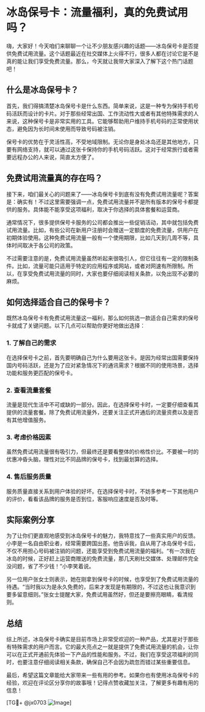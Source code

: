 # 冰岛保号卡：流量福利，真的免费试用吗？

嗨，大家好！今天咱们来聊聊一个让不少朋友感兴趣的话题——冰岛保号卡是否提供免费试用流量。这个话题最近在社交媒体上火得不行，很多人都在讨论它是不是真的能让我们享受免费流量。那么，今天就让我带大家深入了解下这个热门话题吧！

## 什么是冰岛保号卡？

首先，我们得搞清楚冰岛保号卡是什么东西。简单来说，这是一种专为保持手机号码活跃而设计的卡片。对于那些经常出国、工作流动性大或者有其他特殊需求的人来说，这种保号卡是非常实用的工具。它能够帮助用户维持手机号码的正常使用状态，避免因为长时间未使用而导致号码被注销。

保号卡的优势在于灵活性高，不受地域限制。无论你是身处冰岛还是其他地方，只要有网络支持，就可以通过这张卡保持你的手机号码活跃。这对于经常旅行或者需要远程办公的人来说，简直太方便了。

## 免费试用流量真的存在吗？

接下来，咱们最关心的问题来了——冰岛保号卡到底有没有免费试用流量呢？答案是：确实有！不过这里需要强调一点，免费试用流量并不是所有版本的保号卡都提供的服务。具体能不能享受这项福利，取决于你选择的具体套餐和运营商。

通常情况下，很多提供保号卡服务的公司都会推出一些促销活动，其中就包括免费试用流量。比如，有些公司在新用户注册时会赠送一定额度的免费流量，供用户在初期体验使用。这种免费试用流量一般有一个使用期限，比如几天到几周不等，具体时间取决于各公司的政策。

不过需要注意的是，免费试用流量虽然听起来很吸引人，但它往往有一定的限制条件。比如，流量可能只适用于特定的应用程序或网站，或者对网速有所限制。所以，在享受免费试用流量的同时，大家也要仔细阅读相关条款，以免出现不必要的麻烦。

## 如何选择适合自己的保号卡？

既然冰岛保号卡有免费试用流量这一福利，那么如何挑选一款适合自己需求的保号卡就成了关键问题。以下几点可以帮助你更好地做出选择：

### 1. **了解自己的需求**
   在选择保号卡之前，首先要明确自己为什么要用这张卡。是因为经常出国需要保持国内号码活跃，还是为了应对紧急情况下的通讯需求？根据不同的使用场景，选择功能和服务更匹配的保号卡。

### 2. **查看流量套餐**
   流量是现代生活中不可或缺的一部分。因此，在选择保号卡时，一定要仔细查看其提供的流量套餐。除了免费试用流量外，还要关注正式开通后的流量资费以及是否有其他增值服务。

### 3. **考虑价格因素**
   虽然免费试用流量很有吸引力，但最终还是要看整体的价格性价比。不要被一时的优惠冲昏头脑，理性对比不同品牌的保号卡，找到最划算的选择。

### 4. **售后服务质量**
   服务质量直接关系到用户体验的好坏。在选择保号卡时，不妨多参考一下其他用户的评价，看看该品牌的服务是否到位，客服响应速度是否及时等。

## 实际案例分享

为了让你们更直观地感受到冰岛保号卡的魅力，我特意找了一些真实用户的反馈。小李是一名自由职业者，经常需要跨国出差。他告诉我，自从用了冰岛保号卡后，不仅不用担心号码被注销的问题，还能享受到免费试用流量的福利。“有一次我在冰岛的时候，正好赶上运营商赠送的免费流量，那几天刷社交媒体、处理邮件完全没问题，省了不少钱！”小李笑着说。

另一位用户张女士则表示，她在刚拿到保号卡的时候，也享受到了免费试用流量的待遇。“当时我以为是永久免费的，后来才发现是有期限的，不过这也让我意识到要多留意细则。”张女士提醒大家，免费试用虽然好，但还是要擦亮眼睛，看清规则。

## 总结

综上所述，冰岛保号卡确实是目前市场上非常受欢迎的一种产品，尤其是对于那些有特殊需求的用户而言。它的最大亮点之一就是提供了免费试用流量的机会，让你可以在正式开通前先体验一下产品的性能和服务。不过，我们在享受这项福利的同时，也要注意仔细阅读相关条款，确保自己不会因为疏忽而错过某些重要信息。

最后，希望这篇文章能给大家带来一些有用的参考。如果你也有使用冰岛保号卡的经验，欢迎在评论区分享你的故事哦！记得点赞收藏加关注，了解更多有趣有用的信息！

[TG💪+ @jx0703 ![Image](https://github.com/user-attachments/assets/dbca1d08-cadb-493c-b0ec-ad6f7a83f270)]